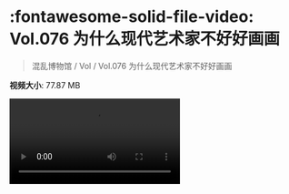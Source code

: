 # :fontawesome-solid-file-video: Vol.076 为什么现代艺术家不好好画画

> 混乱博物馆 / Vol / Vol.076 为什么现代艺术家不好好画画

**视频大小**: 77.87 MB

<div class="video"><video src="https://file.hsyhx.top/archive/混乱博物馆/Vol/076.mp4" controls preload>🤔 您的浏览器不支持 video 标签</video></div>